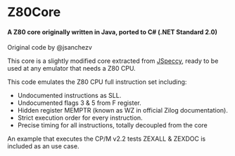 # Z80Core
#### A Z80 core originally written in Java, ported to C# (.NET Standard 2.0)

Original code by @jsanchezv

This core is a slightly modified core extracted from [JSpeccy](https://github.com/jsanchezv/JSpeccy), ready to be used at any emulator that needs a Z80 CPU.

This code emulates the Z80 CPU full instruction set including:

* Undocumented instructions as SLL.
* Undocumented flags 3 & 5 from F register.
* Hidden register MEMPTR (known as WZ in official Zilog documentation).
* Strict execution order for every instruction.
* Precise timing for all instructions, totally decoupled from the core

An example that executes the CP/M v2.2 tests ZEXALL & ZEXDOC is included as an use case.
